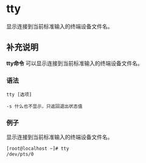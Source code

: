 tty
===

显示连接到当前标准输入的终端设备文件名。

## 补充说明

**tty命令** 可以显示连接到当前标准输入的终端设备文件名。

### 语法  

```
tty [选项]
```

  

```
-s 什么也不显示，只返回退出状态值
```

### 例子

显示连接到当前标准输入的终端设备文件名。

```bash
[root@localhost ~]# tty
/dev/pts/0
```



